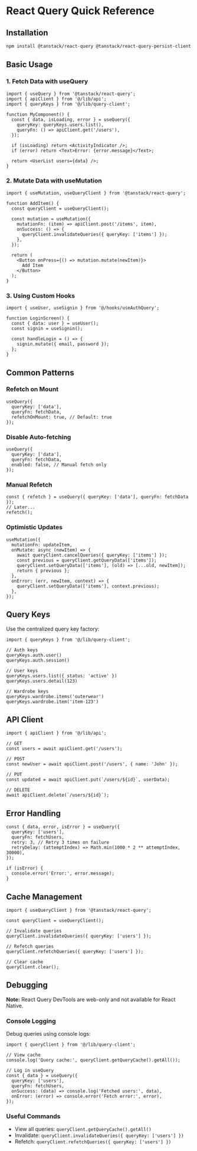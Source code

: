 # React Query Quick Reference

## Installation

```bash
npm install @tanstack/react-query @tanstack/react-query-persist-client @tanstack/query-async-storage-persister @react-native-community/netinfo
```

## Basic Usage

### 1. Fetch Data with useQuery

```tsx
import { useQuery } from '@tanstack/react-query';
import { apiClient } from '@/lib/api';
import { queryKeys } from '@/lib/query-client';

function MyComponent() {
  const { data, isLoading, error } = useQuery({
    queryKey: queryKeys.users.list(),
    queryFn: () => apiClient.get('/users'),
  });

  if (isLoading) return <ActivityIndicator />;
  if (error) return <Text>Error: {error.message}</Text>;

  return <UserList users={data} />;
}
```

### 2. Mutate Data with useMutation

```tsx
import { useMutation, useQueryClient } from '@tanstack/react-query';

function AddItem() {
  const queryClient = useQueryClient();

  const mutation = useMutation({
    mutationFn: (item) => apiClient.post('/items', item),
    onSuccess: () => {
      queryClient.invalidateQueries({ queryKey: ['items'] });
    },
  });

  return (
    <Button onPress={() => mutation.mutate(newItem)}>
      Add Item
    </Button>
  );
}
```

### 3. Using Custom Hooks

```tsx
import { useUser, useSignin } from '@/hooks/useAuthQuery';

function LoginScreen() {
  const { data: user } = useUser();
  const signin = useSignin();

  const handleLogin = () => {
    signin.mutate({ email, password });
  };
}
```

## Common Patterns

### Refetch on Mount
```tsx
useQuery({
  queryKey: ['data'],
  queryFn: fetchData,
  refetchOnMount: true, // Default: true
});
```

### Disable Auto-fetching
```tsx
useQuery({
  queryKey: ['data'],
  queryFn: fetchData,
  enabled: false, // Manual fetch only
});
```

### Manual Refetch
```tsx
const { refetch } = useQuery({ queryKey: ['data'], queryFn: fetchData });
// Later...
refetch();
```

### Optimistic Updates
```tsx
useMutation({
  mutationFn: updateItem,
  onMutate: async (newItem) => {
    await queryClient.cancelQueries({ queryKey: ['items'] });
    const previous = queryClient.getQueryData(['items']);
    queryClient.setQueryData(['items'], (old) => [...old, newItem]);
    return { previous };
  },
  onError: (err, newItem, context) => {
    queryClient.setQueryData(['items'], context.previous);
  },
});
```

## Query Keys

Use the centralized query key factory:

```tsx
import { queryKeys } from '@/lib/query-client';

// Auth keys
queryKeys.auth.user()
queryKeys.auth.session()

// User keys
queryKeys.users.list({ status: 'active' })
queryKeys.users.detail(123)

// Wardrobe keys
queryKeys.wardrobe.items('outerwear')
queryKeys.wardrobe.item('item-123')
```

## API Client

```tsx
import { apiClient } from '@/lib/api';

// GET
const users = await apiClient.get('/users');

// POST
const newUser = await apiClient.post('/users', { name: 'John' });

// PUT
const updated = await apiClient.put(`/users/${id}`, userData);

// DELETE
await apiClient.delete(`/users/${id}`);
```

## Error Handling

```tsx
const { data, error, isError } = useQuery({
  queryKey: ['users'],
  queryFn: fetchUsers,
  retry: 3, // Retry 3 times on failure
  retryDelay: (attemptIndex) => Math.min(1000 * 2 ** attemptIndex, 30000),
});

if (isError) {
  console.error('Error:', error.message);
}
```

## Cache Management

```tsx
import { useQueryClient } from '@tanstack/react-query';

const queryClient = useQueryClient();

// Invalidate queries
queryClient.invalidateQueries({ queryKey: ['users'] });

// Refetch queries
queryClient.refetchQueries({ queryKey: ['users'] });

// Clear cache
queryClient.clear();
```

## Debugging

**Note:** React Query DevTools are web-only and not available for React Native.

### Console Logging
Debug queries using console logs:

```tsx
import { queryClient } from '@/lib/query-client';

// View cache
console.log('Query cache:', queryClient.getQueryCache().getAll());

// Log in useQuery
const { data } = useQuery({
  queryKey: ['users'],
  queryFn: fetchUsers,
  onSuccess: (data) => console.log('Fetched users:', data),
  onError: (error) => console.error('Fetch error:', error),
});
```

### Useful Commands
- View all queries: `queryClient.getQueryCache().getAll()`
- Invalidate: `queryClient.invalidateQueries({ queryKey: ['users'] })`
- Refetch: `queryClient.refetchQueries({ queryKey: ['users'] })`

